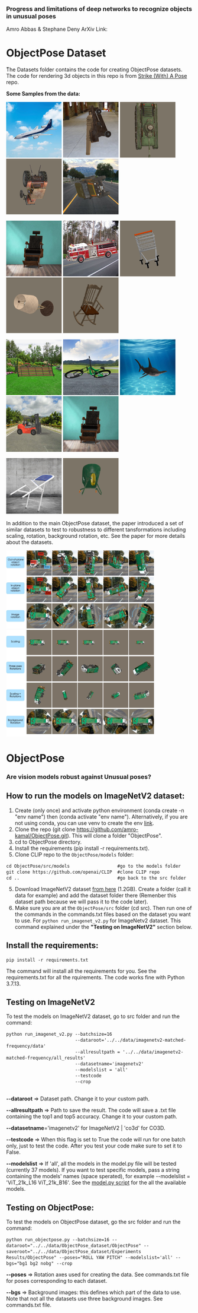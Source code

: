 ### Progress and limitations of deep networks to recognize objects in unusual poses
Amro Abbas & Stephane Deny
ArXiv Link:

# ObjectPose Dataset
ُThe Datasets folder contains the code for creating ObjectPose datasets. The code for rendering 3d objects in this repo is from [Strike (With) A Pose](https://github.com/airalcorn2/strike-with-a-pose) repo.

**Some Samples from the data:**

<p float="left">
  <img src="Datasets/README images/airliner_roll_bg1_14.png" width="150" />
  <img src="Datasets/README images/cannon_roll_bg1_116.png" width="150" /> 
  <img src="Datasets/README images/tank_yaw_nobg_86.png" width="150" />
  <img src="Datasets/README images/tractor_yaw_nobg_132.png" width="150" />
  <img src="Datasets/README images/jeep_pitch_bg1_108.png" width="150" />

</p>
<p float="left">
  <img src="Datasets/README images/barberchair_roll_bg1_2.png" width="150" />
  <img src="Datasets/README images/fireengine_roll_bg1_6.png" width="150" /> 
  <img src="Datasets/README images/shoppingcart_yaw_nobg_14.png" width="150" />
  <img src="Datasets/README images/tablelamp_yaw_nobg_80.png" width="150" />
  <img src="Datasets/README images/rockingchair_yaw_nobg_24.png" width="150" /> 
</p><p float="left">
  <img src="Datasets/README images/parkbench_pitch_bg1_192.png" width="150" />
  <img src="Datasets/README images/mountainbike_pitch_bg1_64.png" width="150" /> 
  <img src="Datasets/README images/hammerhead_pitch_bg1_28.png" width="150" />
  <img src="Datasets/README images/forklift_roll_bg1_0.png" width="150" />
  <img src="Datasets/README images/barberchair_roll_bg1_2.png" width="150" />

</p><p float="left">
    <img src="Datasets/README images/foldingchair_pitch_bg1_40.png" width="150" />
    <img src="Datasets/README images/wheelbarrow_yaw_nobg_42.png" width="150" />
</p>
In addition to the main ObjectPose dataset, the paper introduced a set of similar datasets to test to robustness to different tansformations including scaling, rotation, background rotation, etc. See the paper for more details about the datasets.

</p><p float="left">
    <img src="Datasets/README images/objectpose truck samples.jpg" width="400" />
    <img src="Datasets/README images/scaling + three-axes + compined + bg rot samples.jpg" width="400" />
</p>


# ObjectPose
### Are vision models robust against Unusual poses?


## How to run the models on ImageNetV2 dataset:
1. Create (only once) and activate python environment (conda create -n "env name") then (conda activate "env name"). Alternatively, if you are not using conda, you can use venv to create the env [link](https://oit.utk.edu/hpsc/isaac-open/pip-and-venv/).
2. Clone the repo (git clone https://github.com/amro-kamal/ObjectPose.git). This will clone a folder "ObjectPose".
4. cd to ObjectPose directory.
3. Install the requirements (pip install -r requirements.txt).
4. Clone CLIP repo to the ```ObjectPose/models``` folder:

```
cd ObjectPose/src/models                  #go to the models folder 
git clone https://github.com/openai/CLIP  #clone CLIP repo
cd ..                                     #go back to the src folder
```

5. Download ImageNetV2 dataset [from here](https://s3-us-west-2.amazonaws.com/imagenetv2public/imagenetv2-matched-frequency.tar.gz) (1.2GB). Create a folder (call it data for example) and add the dataset folder there (Remenber this dataset path because we will pass it to the code later). 
6. Make sure you are at the ```ObjectPose/src``` folder (cd src). Then run one of the commands in the commands.txt files based on the dataset you want to use. For ```python run_imagenet_v2.py``` for ImageNetv2 dataset. This command explained under the **"Testing on ImageNetV2"** section below.


## Install the requirements:
```
pip install -r requirements.txt

```
The command will install all the requirements for you. See the requirements.txt for all the rquirements. The code works fine with Python 3.7.13.

## Testing on ImageNetV2
To test the models on ImageNetV2 dataset, go to src folder and run the command:

```
python run_imagenet_v2.py --batchsize=16
                          --dataroot='../../data/imagenetv2-matched-frequency/data' 
                          --allresultpath = '../../data/imagenetv2-matched-frequency/all_results'
                          --datasetname='imagenetv2' 
                          --modelslist = 'all'
                          --testcode
                          --crop
                          

```
**--dataroot** => Dataset path. Change it to your custom path.

**--allresultpath** => Path to save the result. The code will save a .txt file containing the top1 and top5 accuracy. Change it to your custom path.

**--datasetname**='imagenetv2' for ImageNetV2 | 'co3d' for CO3D.

**--testcode** => When this flag is set to True the code will run for one batch only, just to test the code. After you test your code make sure to set it to False.

**--modelslist** => If 'all', all the models in the model.py file will be tested (currently 37 models). If you want to test specific models, pass a string containing the models' names (space sperated), for example    --modelslist = 'ViT_21k_L16 ViT_21k_B16'. See the [model.py script](https://github.com/amro-kamal/ObjectPose/blob/main/src/models/models.py) for the all the available models.


## Testing on ObjectPose:
To test the models on ObjectPose dataset, go the src folder and run the command:

```
python run_objectpose.py --batchsize=16 --dataroot="../../data/ObjectPose_dataset/ObjectPose" --saveroot="../../data/ObjectPose_dataset/Experiments Results/ObjectPose" --poses="ROLL YAW PITCH" --modelslist='all' --bgs="bg1 bg2 nobg" --crop

```
**--poses** => Rotation axes used for creating the data. See commands.txt file for poses corresponding to each dataset.

**--bgs** => Background images: this defines which part of the data to use. Note that not all the datasets use three background images. See commands.txt file.


<!-- ## Models Table: List of models tested in the paper

| Model         | Source | Dataset | Params | IN acc |
| ------------- | ------------- | ------------- | ------------- | ------------- |
| Resnet50  | torchvision | ImageNet(1M) | 25M | 76.1% 
| Resnet152 | torchvision | ImageNet(1M) | 69M | 77.3% 
| Resnet101 | torchvision  | ImageNet(1M) | 43M | 78.3% 
| | | | | | |
| CLIP-ViT-B16 | CLIP |  WT(400M) | 86M | 63.2% 
| CLIP-RN50     | CLIP |  WT(400M) | 25M  | 62.2% 
| CLIP-RN101     | CLIP |  WT(400M) | 43M | 59.6% 
| | | | | | |
| ViT-L16 | timm |  ImageNet(1M) | 307M | 77% 
| ViT-B16 | timm |  ImageNet(1M) | 86M  | 78% 
| ViT-S16 | timm |  ImageNet(1M) | 22M  | 75%  
| ViT-B16-sam | timm |  ImageNet(1M) | 86M | 79.9% 
| ViT-21k-B16 | pretrained-vit | ImageNet21k(14M) | 86M | 84% 
| ViT-21k-L16 | pretrained-vit | ImageNet21k(14M) | 307M | 85% 
| | | | | | |
| SWIN-B-384 | timm | ImageNet21k(14M)  | 88M  | 86.4% 
| SWIN-L     | timm | ImageNet21k(14M) | 197M | 86.3% 
| SWIN-L-384 | timm | ImageNet21k(14M)  | 197M | 87.3% 
| | | | | | |
| Simclr | timm | ImageNet(1M) | 25M | 68.9% 
| | | | | | |
| BiTM-RN50  | timm  | ImageNet21k(14M) | 25M | 80.0% 
| BiTM-RN101 | timm  | ImageNet21k(14M) | 43M | 82.5% 
| BiTM-RN152x2 | timm  | ImageNet21k(14M) | 98M | 85.5% 
| | | | | | |
| SWSL-ResNet50  | torchhub  | (64M) | 25M | 79.1% 
| SWSL-ResNeXt101 | torchhub  | (64M) | 193M | 81.2% 
| | | | | | |
| Mixer-B16 | timm | ImageNet(1M) | 59M | 76.44% 
| Mixer-L16 | timm |  ImageNet(1M) | 207M | 71.76% 
| | | | | | |
| BEiT-B16 | transformers | ImageNet21k(14M) | 87M | 85.2%  
| BEiT-L16 | transformers |  ImageNet21k(14M) | 304M | 87.4% 
| | | | | | |
| Deit-B16 | timm |  ImageNet(1M) | 86M | 83.4% 
| Deit-S16 | timm |  ImageNet(1M) | 22M | 81.2%  
| | | | | | |
| EffN-B7-NS | torchhub | JFT(300M) | 66M | 86.9% 
| EffN-L2-NS | torchhub |   JFT(300M) | 480M|  88.4% 
| | | | | | | 
| ConvNeXt-XL | timm |  ImageNet21k(14M) | 350M | 87.0% 
| ConvNeXt-L-384 | timm | ImageNet21k(14M) | 198M | 87.5%  
| ConvNeXt-L | timm |  ImageNet21k(14M) | 198M | 86.6% 
| ConvNeXt-L | timm |  ImageNet21k(1M) | 306M | 82.6% 
| | | | | | |
| ConVit-B | timm | ImageNet(1M) | 86M | 82.4% 
| ConVit-S | timm | ImageNet(1M) | 27M | 81.3% 
| | | | | | |
| SWAG-ViT-L16-512 | torchhub | IG(3.6B) | 305M | 88.07% 
| SWAG-ViT-H14-512 | torchhub | IG(3.6B) | 633M | 88.55% 
| SWAG-RegNetY-128GF-384 | torchhub | IG(3.6B) | 645M | 88.23%
| | | | | | |

 -->
